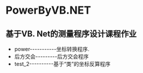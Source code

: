 # PowerByVB.NET
## 基于VB. Net的测量程序设计课程作业
- power-----------坐标转换程序.
- 后方交会---------后方交会程序
- test_2----------基于“类”的坐标反算程序

